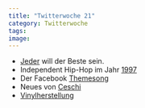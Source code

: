 ```yaml
---
title: "Twitterwoche 21"
category: Twitterwoche
tags: 
image: 
---
```


* [Jeder](http://www.informationisbeautiful.net/visualizations/because-every-country-is-the-best-at-something/) will der Beste sein.
* Independent Hip-Hop im Jahr [1997](http://ifihavent.wordpress.com/2010/05/22/inside-the-earth/)
* Der Facebook [Themesong](http://ugsmag.com/2010/05/apoc-im-so-important-facebook-theme-song-video/)
* Neues von [Ceschi](http://www.youtube.com/watch?v=oaTgEtN7JoA)
* [Vinylherstellung](http://www.cratekings.com/the-vinyl-factory-music-is-art/)

  
